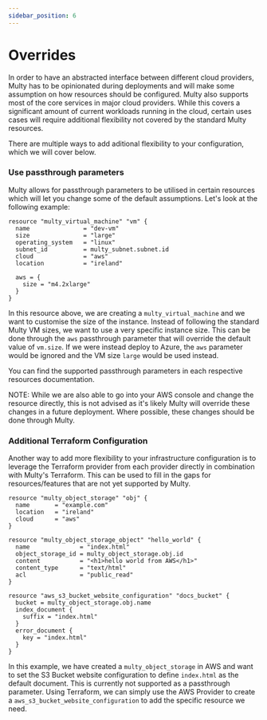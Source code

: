 ```yaml
---
sidebar_position: 6
---
```


# Overrides

In order to have an abstracted interface between different cloud providers, Multy has to be opinionated during deployments and will make some assumption on how resources should be configured. Multy also supports most of the core services in major cloud providers. While this covers a significant amount of current workloads running in the cloud, certain uses cases will require additional flexibility not covered by the standard Multy resources. 

There are multiple ways to add aditional flexibility to your configuration, which we will cover below.

### Use passthrough parameters

Multy allows for passthrough parameters to be utilised in certain resources which will let you change some of the default assumptions. Let's look at the following example:

```hcl
resource "multy_virtual_machine" "vm" {
  name               = "dev-vm"
  size               = "large"
  operating_system   = "linux"
  subnet_id          = multy_subnet.subnet.id
  cloud              = "aws"
  location           = "ireland"

  aws = {
    size = "m4.2xlarge"
  }
}
```

In this resource above, we are creating a `multy_virtual_machine` and we want to customise the size of the instance. Instead of following the standard Multy VM sizes, we want to use a very specific instance size. This can be done through the `aws` passthrough parameter that will override the default value of `vm.size`. If we were instead deploy to Azure, the `aws` parameter would be ignored and the VM size `large` would be used instead. 

You can find the supported passthrough parameters in each respective resources documentation. 

NOTE: While we are also able to go into your AWS console and change the resource directly, this is not advised as it's likely Multy will override these changes in a future deployment. Where possible, these changes should be done through Multy. 

### Additional Terraform Configuration

Another way to add more flexibility to your infrastructure configuration is to leverage the Terraform provider from each provider directly in combination with Multy's Terraform. This can be used to fill in the gaps for resources/features that are not yet supported by Multy.

```hcl
resource "multy_object_storage" "obj" {
  name       = "example.com"
  location   = "ireland"
  cloud      = "aws"
}

resource "multy_object_storage_object" "hello_world" {
  name              = "index.html"
  object_storage_id = multy_object_storage.obj.id
  content           = "<h1>hello world from AWS</h1>"
  content_type      = "text/html"
  acl               = "public_read"
}

resource "aws_s3_bucket_website_configuration" "docs_bucket" {
  bucket = multy_object_storage.obj.name
  index_document {
    suffix = "index.html"
  }
  error_document {
    key = "index.html"
  }
}
```

In this example, we have created a `multy_object_storage` in AWS and want to set the S3 Bucket website configuration to define `index.html` as the default document. This is currently not supported as a passthrough parameter. Using Terraform, we can simply use the AWS Provider to create a `aws_s3_bucket_website_configuration` to add the specific resource we need. 